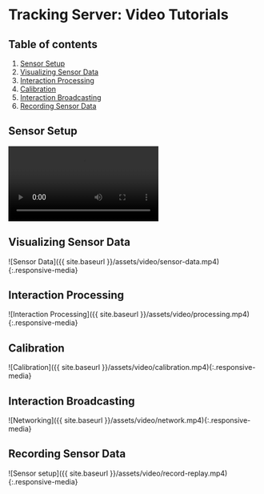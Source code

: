 # Tracking Server: Video Tutorials

<!-- omit in toc -->
## Table of contents

1. [Sensor Setup](#sensor-setup)
2. [Visualizing Sensor Data](#visualizing-sensor-data)
3. [Interaction Processing](#interaction-processing)
4. [Calibration](#calibration)
5. [Interaction Broadcasting](#interaction-broadcasting)
6. [Recording Sensor Data](#recording-sensor-data)

## Sensor Setup

<video>
  <source type="video/mp4" src="{{ site.baseurl }}/assets/video/sensor-setup.mp4">
</video>

## Visualizing Sensor Data

![Sensor Data]({{ site.baseurl }}/assets/video/sensor-data.mp4){:.responsive-media}

## Interaction Processing

![Interaction Processing]({{ site.baseurl }}/assets/video/processing.mp4){:.responsive-media}

## Calibration

![Calibration]({{ site.baseurl }}/assets/video/calibration.mp4){:.responsive-media}

## Interaction Broadcasting

![Networking]({{ site.baseurl }}/assets/video/network.mp4){:.responsive-media}

## Recording Sensor Data

![Sensor setup]({{ site.baseurl }}/assets/video/record-replay.mp4){:.responsive-media}
